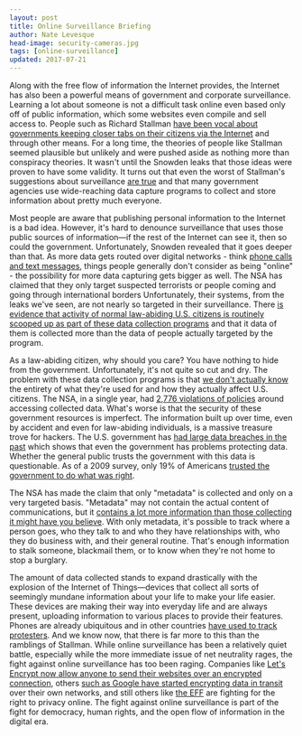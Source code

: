 ```yaml
---
layout: post
title: Online Surveillance Briefing
author: Nate Levesque
head-image: security-cameras.jpg
tags: [online-surveillance]
updated: 2017-07-21
---
```


Along with the free flow of information the Internet provides, the Internet has also been a powerful means of government and corporate surveillance. Learning a lot about someone is not a difficult task online even based only off of public information, which some websites even compile and sell access to. People such as Richard Stallman [have been vocal about governments keeping closer tabs on their citizens via the Internet](https://www.wired.com/2013/10/a-necessary-evil-what-it-takes-for-democracy-to-survive-surveillance/) and through other means. For a long time, the theories of people like Stallman seemed plausible but unlikely and were pushed aside as nothing more than conspiracy theories. It wasn't until the Snowden leaks that those ideas were proven to have some validity. It turns out that even the worst of Stallman's suggestions about surveillance [are true](http://www.cbsnews.com/feature/nsa-surveillance-exposed/) and that many government agencies use wide-reaching data capture programs to collect and store information about pretty much everyone.

Most people are aware that publishing personal information to the Internet is a bad idea. However, it's hard to denounce surveillance that uses those public sources of information—if the rest of the Internet can see it, then so could the government. Unfortunately, Snowden revealed that it goes deeper than that. As more data gets routed over digital networks - think [phone calls and text messages](https://www.eff.org/nsa-spying), things people generally don't consider as being "online" - the possibility for more data capturing gets bigger as well. The NSA has claimed that they only target suspected terrorists or people coming and going through international borders Unfortunately, their systems, from the leaks we've seen, are not nearly so targeted in their surveillance. There [is evidence that activity of normal law-abiding U.S. citizens is routinely scooped up as part of these data collection programs](https://www.washingtonpost.com/world/national-security/in-nsa-intercepted-data-those-not-targeted-far-outnumber-the-foreigners-who-are/2014/07/05/8139adf8-045a-11e4-8572-4b1b969b6322_story.html) and that it data of them is collected more than the data of people actually targeted by the program.

As a law-abiding citizen, why should you care? You have nothing to hide from the government. Unfortunately, it's not quite so cut and dry. The problem with these data collection programs is that [we don't actually know](https://www.aclu.org/blog/prospect-blackmail-nsa) the entirety of what they're used for and how they actually affect U.S. citizens. The NSA, in a single year, had [2,776 violations of policies](https://www.washingtonpost.com/world/national-security/nsa-broke-privacy-rules-thousands-of-times-per-year-audit-finds/2013/08/15/3310e554-05ca-11e3-a07f-49ddc7417125_story.html) around accessing collected data. What's worse is that the security of these government resources is imperfect. The information built up over time, even by accident and even for law-abiding individuals, is a massive treasure trove for hackers. The U.S. government has [had large data breaches in the past](http://www.nbcnews.com/tech/security/federal-data-breach-can-government-protect-itself-hackers-n370556) which shows that even the government has problems protecting data. Whether the general public trusts the government with this data is questionable. As of a 2009 survey, only 19% of Americans [trusted the government to do what was right](http://www.gallup.com/poll/5392/Trust-Government.aspx).

The NSA has made the claim that only "metadata" is collected and only on a very targeted basis. "Metadata" may not contain the actual content of communications, but it [contains a lot more information than those collecting it might have you believe](http://money.cnn.com/2014/01/17/technology/security/obama-metadata-nsa/index.html). With only metadata, it's possible to track where a person goes, who they talk to and who they have relationships with, who they do business with, and their general routine. That's enough information to stalk someone, blackmail them, or to know when they're not home to stop a burglary.

The amount of data collected stands to expand drastically with the explosion of the Internet of Things—devices that collect all sorts of seemingly mundane information about your life to make your life easier. These devices are making their way into everyday life and are always present, uploading information to various places to provide their features. Phones are already ubiquitous and in other countries [have used to track protesters](https://arstechnica.com/tech-policy/2014/01/ukrainian-police-use-cellphones-to-track-protestors-court-order-shows/). And we know now, that there is far more to this than the ramblings of Stallman. While online surveillance has been a relatively quiet battle, especially while the more immediate issue of net neutrality rages, the fight against online surveillance has too been raging. Companies like [Let's Encrypt now allow anyone to send their websites over an encrypted connection](https://letsencrypt.org/), others [such as Google have started encrypting data in transit](https://techcrunch.com/2014/03/20/gmail-traffic-between-google-servers-now-encrypted-to-thwart-nsa-snooping/) over their own networks, and still others like [the EFF](https://www.eff.org/nsa-spying) are fighting for the right to privacy online. The fight against online surveillance is part of the fight for democracy, human rights, and the open flow of information in the digital era.
